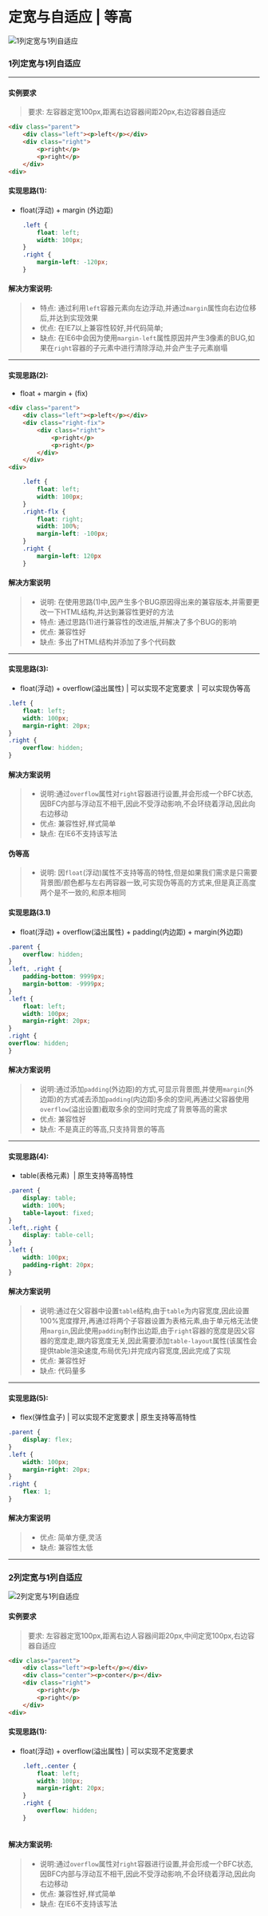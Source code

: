 # 定宽与自适应 | 等高
![1列定宽与1列自适应](https://s1.ax1x.com/2017/10/04/39ZIU.png)
### 1列定宽与1列自适应
-----------------------------------------
#### 实例要求
>要求: 左容器定宽100px,距离右边容器间距20px,右边容器自适应
```html
<div class="parent">
    <div class="left"><p>left</p></div>
    <div class="right">
        <p>right</p>
        <p>right</p>
    </div>
<div>    
```
#### 实现思路(1):
- float(浮动) + margin (外边距) 
```css
    .left {
        float: left;
        width: 100px;
    }
    .right {
        margin-left: -120px;
    }
```
#### 解决方案说明:
> - 特点: 通过利用`left`容器元素向左边浮动,并通过`margin`属性向右边位移后,并达到实现效果
> - 优点: 在IE7以上兼容性较好,并代码简单;
> - 缺点: 在IE6中会因为使用`margin-left`属性原因并产生3像素的BUG,如果在`right`容器的子元素中进行清除浮动,并会产生子元素崩塌
-----------------------------------------
#### 实现思路(2):
- float + margin + (fix)
```html
<div class="parent">
    <div class="left"><p>left</p></div>
    <div class="right-fix">
        <div class="right">
            <p>right</p>
            <p>right</p>
        </div>
    </div>
<div> 
```
```css
    .left {
        float: left; 
        width: 100px;
    }
    .right-flx {
        float: right;
        width: 100%;
        margin-left: -100px;
    }
    .right {
        margin-left: 120px
    }
```
#### 解决方案说明
> - 说明: 在使用思路(1)中,因产生多个BUG原因得出来的兼容版本,并需要更改一下HTML结构,并达到兼容性更好的方法
> - 特点: 通过思路(1)进行兼容性的改进版,并解决了多个BUG的影响
> - 优点: 兼容性好
> - 缺点: 多出了HTML结构并添加了多个代码数
--------------------------------------
#### 实现思路(3):
- float(浮动) + overflow(溢出属性) | 可以实现不定宽要求  | 可以实现伪等高
```css
.left {
    float: left;
    width: 100px; 
    margin-right: 20px;
}
.right {
    overflow: hidden;
}
```
#### 解决方案说明
> - 说明:通过`overflow`属性对`right`容器进行设置,并会形成一个BFC状态,因BFC内部与浮动互不相干,因此不受浮动影响,不会环绕着浮动,因此向右边移动
> - 优点: 兼容性好,样式简单
> - 缺点: 在IE6不支持该写法

#### 伪等高
> - 说明: 因`float`(浮动)属性不支持等高的特性,但是如果我们需求是只需要背景图/颜色都与左右两容器一致,可实现伪等高的方式来,但是真正高度两个是不一致的,和原本相同

#### 实现思路(3.1)
- float(浮动) + overflow(溢出属性) + padding(内边距) + margin(外边距)
```css
.parent {
    overflow: hidden;
}
.left, .right {
    padding-bottom: 9999px;
    margin-bottom: -9999px;
}
.left {
    float: left;
    width: 100px;
    margin-right: 20px;
}
.right {
overflow: hidden;
}
```
#### 解决方案说明
> - 说明:通过添加`padding`(外边距)的方式,可显示背景图,并使用`margin`(外边距)的方式减去添加`padding`(内边距)多余的空间,再通过父容器使用`overflow`(溢出设置)截取多余的空间时完成了背景等高的需求
> - 优点: 兼容性好
> - 缺点: 不是真正的等高,只支持背景的等高
------------------------------------------
#### 实现思路(4):
- table(表格元素)  | 原生支持等高特性
```css
.parent {
    display: table;
    width: 100%;
    table-layout: fixed;
}
.left,.right {
    display: table-cell;
}
.left {
    width: 100px;
    padding-right: 20px;
}
```
#### 解决方案说明
> - 说明:通过在父容器中设置`table`结构,由于`table`为内容宽度,因此设置100%宽度撑开,再通过将两个子容器设置为表格元素,由于单元格无法使用`margin`,因此使用`padding`制作出边距,由于`right`容器的宽度是因父容器的宽度走,跟内容宽度无关,因此需要添加`table-layout`属性(该属性会提供table渲染速度,布局优先)并完成内容宽度,因此完成了实现
> - 优点: 兼容性好
> - 缺点: 代码量多
-----------------------------------------
#### 实现思路(5):
- flex(弹性盒子) |  可以实现不定宽要求 | 原生支持等高特性
```css
.parent {
    display: flex;
}
.left {
    width: 100px;
    margin-right: 20px;
}
.right {
    flex: 1;
}
```
#### 解决方案说明
> - 优点: 简单方便,灵活
> - 缺点: 兼容性太低
---------------------------------------------
### 2列定宽与1列自适应
![2列定宽与1列自适应](https://s1.ax1x.com/2017/10/04/39miF.png)

#### 实例要求
>要求: 左容器定宽100px,距离右边人容器间距20px,中间定宽100px,右边容器自适应
```html
<div class="parent">
    <div class="left"><p>left</p></div>
    <div class="center"><p>conter</p></div>
    <div class="right">
        <p>right</p>
        <p>right</p>
    </div>
<div>  
```
#### 实现思路(1):
- float(浮动) + overflow(溢出属性) | 可以实现不定宽要求
```css
    .left,.center {
        float: left;
        width: 100px;
        margin-right: 20px;
    }
    .right {
        overflow: hidden;
    }
    
```
#### 解决方案说明:
> - 说明:通过`overflow`属性对`right`容器进行设置,并会形成一个BFC状态,因BFC内部与浮动互不相干,因此不受浮动影响,不会环绕着浮动,因此向右边移动
> - 优点: 兼容性好,样式简单
> - 缺点: 在IE6不支持该写法
